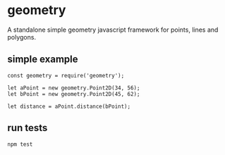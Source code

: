 # geometry
A standalone simple geometry javascript framework for points, lines and polygons.

## simple example
```
const geometry = require('geometry');

let aPoint = new geometry.Point2D(34, 56);
let bPoint = new geometry.Point2D(45, 62);

let distance = aPoint.distance(bPoint);

```

## run tests
```npm test```
